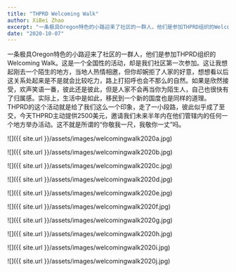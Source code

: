 ```yaml
---
title: "THPRD Welcoming Walk"
author: XiBei Zhao
excerpt: "一条极具Oregon特色的小路迎来了社区的一群人，他们是参加THPRD组织的Welcoming Walk。这是一个全国性的活动，却是我们社区第一次参加。这让我想起刚去一个陌生的地方，当地人热情相邀，但你却婉拒了人家的好意，想想看以后这关系处起来是不是就会比较吃力，路上打招呼也会不那么的自然。如果是欣然接受，欢声笑语一番，彼此还是彼此，但是人家不会再当你为陌生人，自己也很快有了归属感。实际上，生活中是如此，移民到一个新的国度也是同样的道理。THPRD的这个活动就是给了我们这么一个印象。"
date: "2020-10-07"
---
```

一条极具Oregon特色的小路迎来了社区的一群人，他们是参加THPRD组织的Welcoming Walk。这是一个全国性的活动，却是我们社区第一次参加。这让我想起刚去一个陌生的地方，当地人热情相邀，但你却婉拒了人家的好意，想想看以后这关系处起来是不是就会比较吃力，路上打招呼也会不那么的自然。如果是欣然接受，欢声笑语一番，彼此还是彼此，但是人家不会再当你为陌生人，自己也很快有了归属感。实际上，生活中是如此，移民到一个新的国度也是同样的道理。THPRD的这个活动就是给了我们这么一个印象，走了一小段路，彼此似乎成了至交，今天THPRD主动提供2500美元，邀请我们未来半年内在他们管辖内的任何一个地方举办活动。这不就是所谓的“你敬我一尺，我敬你一丈”吗。

![]({{ site.url }}/assets/images/welcomingwalk2020a.jpg)

![]({{ site.url }}/assets/images/welcomingwalk2020b.jpg)

![]({{ site.url }}/assets/images/welcomingwalk2020c.jpg)

![]({{ site.url }}/assets/images/welcomingwalk2020d.jpg)

![]({{ site.url }}/assets/images/welcomingwalk2020e.jpg)

![]({{ site.url }}/assets/images/welcomingwalk2020f.jpg)

![]({{ site.url }}/assets/images/welcomingwalk2020g.jpg)

![]({{ site.url }}/assets/images/welcomingwalk2020h.jpg)

![]({{ site.url }}/assets/images/welcomingwalk2020i.jpg)

![]({{ site.url }}/assets/images/welcomingwalk2020j.jpg)
